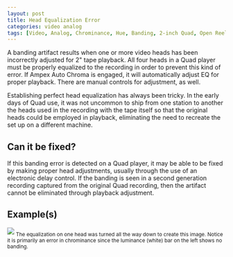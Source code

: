 ```yaml
---
layout: post
title: Head Equalization Error
categories: video analog
tags: [Video, Analog, Chrominance, Hue, Banding, 2-inch Quad, Open Reel Tape, Device Error]
---
```


A banding artifact results when one or more video heads has been incorrectly adjusted for 2" tape playback. All four heads in a Quad player must be properly equalized to the recording in order to prevent this kind of error.  If Ampex Auto Chroma is engaged, it will automatically adjust EQ for proper playback. There are manual controls for adjustment, as well.

Establishing perfect head equalization has always been tricky. In the early days of Quad use, it was not uncommon to ship from one station to another the heads used in the recording with the tape itself so that the original heads could be employed in playback, eliminating the need to recreate the set up on a different machine.

## Can it be fixed?

If this banding error is detected on a Quad player, it may be able to be fixed by making proper head adjustments, usually through the use of an electronic delay control. If the banding is seen in a second generation recording captured from the original Quad recording, then the artifact cannot be eliminated through playback adjustment.

## Example(s)

<img src="{{ site.baseurl }}/images/HeadEQ_FLAT_.jpg">
<sub>The equalization on one head was turned all the way down to create this image. Notice it is primarily an error in chrominance since the luminance (white) bar on the left shows no banding.</sub>
